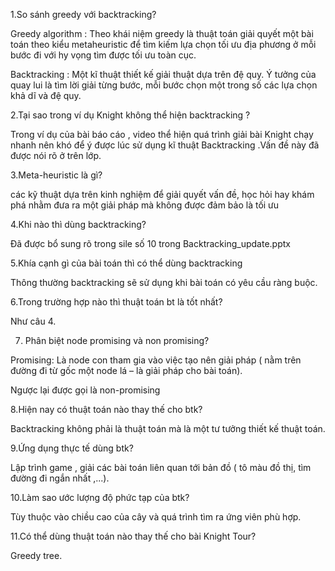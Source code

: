 1.So sánh greedy với backtracking? 

Greedy algorithm : Theo khái niệm greedy là thuật toán giải quyết một bài toán theo kiểu metaheuristic để tìm kiếm lựa chọn tối ưu địa phương ở mỗi bước đi với hy vọng tìm được tối ưu toàn cục.

Backtracking :  Một kĩ thuật thiết kế giải thuật dựa trên đệ quy. Ý tưởng của quay lui là tìm lời giải từng bước, mỗi bước chọn một trong số các lựa chọn khả dĩ và đệ quy.

2.Tại sao trong ví dụ Knight không thể hiện backtracking ?

Trong ví dụ của bài báo cáo , video thể hiện quá trình giải bài Knight chạy nhanh nên khó để ý được lúc sử dụng kĩ thuật Backtracking .Vấn đề này đã được nói rõ ở trên lớp.

3.Meta-heuristic là gì?

các kỹ thuật dựa trên kinh nghiệm để giải quyết vấn đề, học hỏi hay khám phá nhằm đưa ra một giải pháp mà không được đảm bảo là tối ưu

4.Khi nào thì dùng backtracking?

Đã được bổ sung rõ trong sile số 10 trong Backtracking_update.pptx

5.Khía cạnh gì của bài toán thì có thể dùng backtracking 

Thông thường backtracking sẽ sử dụng khi bài toán có yêu cầu ràng buộc.

6.Trong trường hợp nào thì thuật toán bt là tốt nhất?

Như câu 4.

7. Phân biệt node promising và non promising?

Promising: Là node con tham gia vào việc tạo nên giải pháp ( nằm trên đường đi từ gốc một node lá – là giải pháp cho bài toán).

Ngược lại được gọi là non-promising

8.Hiện nay có thuật toán nào thay thế cho btk?

Backtracking không phải là thuật toán mà là một tư tưởng thiết kế thuật toán.

9.Ứng dụng thực tế dùng btk?

Lập trình game , giải các bài toán liên quan tới bản đồ ( tô màu đồ thị, tìm đường đi ngắn nhất ,...).

10.Làm sao ước lượng độ phức tạp của btk?

Tùy thuộc vào chiều cao của cây và quá trình tìm ra ứng viên phù hợp.

11.Có thể dùng thuật toán nào thay thế cho bài Knight Tour?

Greedy tree.
